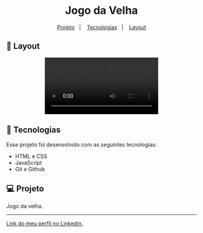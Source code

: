 <h1 align="center"> Jogo da Velha </h1>

<p align="center">
  <a href="#-projeto">Projeto</a>&nbsp;&nbsp;&nbsp;|&nbsp;&nbsp;&nbsp;
  <a href="#-tecnologias">Tecnologias</a>&nbsp;&nbsp;&nbsp;|&nbsp;&nbsp;&nbsp;
  <a href="#-layout">Layout</a>
</p>

## 🔖 Layout

<p align="center">
  <video src="https://user-images.githubusercontent.com/111329429/197370353-ea9cb06b-e8c0-43f0-814e-3c1e71a66203.mp4">
</p>

## 🚀 Tecnologias

Esse projeto foi desenvolvido com as seguintes tecnologias:

- HTML e CSS
- JavaScript
- Git e Github

## 💻 Projeto

Jogo da velha.

---

[Link do meu perfil no Linkedin.](https://www.linkedin.com/in/felipe-moises-4a1b58248/)
